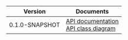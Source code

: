| Version | Documents |
|:---:|---|
| 0.1.0-SNAPSHOT | [API documentation](0.1.0-SNAPSHOT)<br>[API class diagram](0.1.0-SNAPSHOT/api_class_diagram.svg) |
